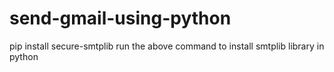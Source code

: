 # send-gmail-using-python
pip install secure-smtplib
run the above command to install smtplib library in python
